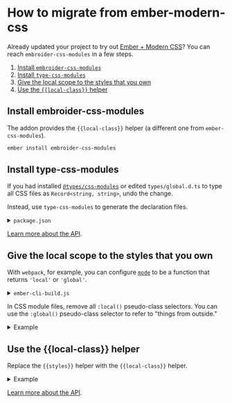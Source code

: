 # How to migrate from ember-modern-css

Already updated your project to try out [Ember + Modern CSS](https://github.com/evoactivity/ember-modern-css)? You can reach `embroider-css-modules` in a few steps.

1. [Install `embroider-css-modules`](#install-embroider-css-modules)
1. [Install `type-css-modules`](#install-type-css-modules)
1. [Give the local scope to the styles that you own](#give-the-local-scope-to-the-styles-that-you-own)
1. [Use the `{{local-class}}` helper](#use-the-local-class-helper)


## Install embroider-css-modules

The addon provides the `{{local-class}}` helper (a different one from `ember-css-modules`).

```sh
ember install embroider-css-modules
```


## Install type-css-modules

If you had installed [`@types/css-modules`](https://www.npmjs.com/package/@types/css-modules) or edited `types/global.d.ts` to type all CSS files as `Record<string, string>`, undo the change.

Instead, use `type-css-modules` to generate the declaration files.

<details>

<summary><code>package.json</code></summary>

```json
{
  "scripts": {
    "lint:types": "tsc --noEmit",
    "prelint:types": "type-css-modules --src app"
  },
  "devDependencies": {
    "type-css-modules": "...",
    "typescript": "..."
  }
}
```

</details>

[Learn more about the API](../type-css-modules/README.md).


## Give the local scope to the styles that you own

With `webpack`, for example, you can configure [`mode`](https://webpack.js.org/loaders/css-loader/#mode) to be a function that returns `'local'` or `'global'`.

<details>

<summary><code>ember-cli-build.js</code></summary>

```js
module.exports = function (defaults) {
  const app = new EmberApp(defaults, {
    // ...
  });

  const options = {
    packagerOptions: {
      cssLoaderOptions: {
        modules: {
          mode: (resourcePath) => {
            const hostAppWorkspaceDir = `${options.workspaceDir}/${app.name}`;
            const isHostAppPath = resourcePath.includes(hostAppWorkspaceDir);

            return isHostAppPath ? 'local' : 'global';
          },
        },
      },
    },
  };

  return require('@embroider/compat').compatBuild(app, Webpack, options);
};
```

</details>

In CSS module files, remove all `:local()` pseudo-class selectors. You can use the `:global()` pseudo-class selector to refer to "things from outside."

<details>

<summary>Example</summary>

```css
/* Before: app/components/navigation-menu.css */
:local(.list) {
  align-items: center;
  display: flex;
}

:local(.link) {
  display: inline-block;
  font-size: 0.875rem;
  padding: 0.875rem 1rem;
  text-decoration: none;
  white-space: nowrap;
}

:local(.link).active {
  background-color: #15202d;
}

:local(.link):hover {
  background-color: #26313d;
  transition: background-color 0.17s;
}

```

```css
/* After: app/components/navigation-menu.css */
.list {
  align-items: center;
  display: flex;
}

.link {
  display: inline-block;
  font-size: 0.875rem;
  padding: 0.875rem 1rem;
  text-decoration: none;
  white-space: nowrap;
}

.link:global(.active) {
  background-color: #15202d;
}

.link:hover {
  background-color: #26313d;
  transition: background-color 0.17s;
}
```

</details>



## Use the {{local-class}} helper

Replace the `{{styles}}` helper with the `{{local-class}}` helper.

<details>

<summary>Example</summary>

```hbs
{{! Before: app/templates/products.hbs }}
<div
  class={{styles
    this
    (concat
      (if
        this.isInExperimentalGroup
        "shared-layout products-with-details "
        "shared-layout products "
      )
      "sticky-container "
    )
  }}
>
  ...
</div>
```

```hbs
{{! After: app/templates/products.hbs }}
<div
  class={{local-class
    this.styles
    (if
      this.isInExperimentalGroup
      (array "shared-layout" "products-with-details")
      (array "shared-layout" "products")
    )
    "sticky-container"
  }}
>
  ...
</div>
```

</details>

[Learn more about the API](../embroider-css-modules/README.md).
